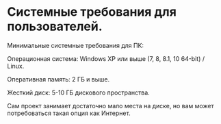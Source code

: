 # Системные требования для пользователей.

Минимальные системные требования для ПК:

Операционная система: Windows XP или выше (7, 8, 8.1, 10 64-bit) / Linux.

Оперативная память: 2 ГБ и выше.

Жесткий диск: 5-10 ГБ дискового пространства.

Сам проект занимает достаточно мало места на диске, но вам может потребоваться такая опция как Интернет.
